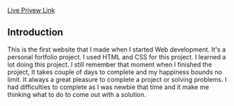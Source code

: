 [Live Privew Link](https://pensive-thompson-9cb96a.netlify.com)

## Introduction
This is the first website that I made when I started Web development. It's a personal fortfolio project. I used HTML and CSS for this project. I learned a lot doing this project. I still remember that moment when I finished the project, It takes couple of days to complete and my happiness bounds no limit. It always a great pleasure to complete a project or solving problems. I had difficulties to complete as I was newbie that time and it make me thinking what to do to come out with a solution.
